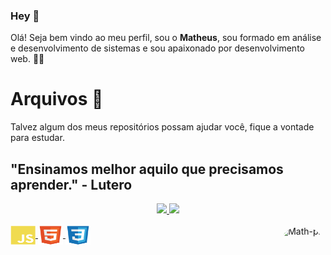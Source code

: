 ### Hey 🖖

<!--
**MathMaster697/MathMaster697** is a ✨ _special_ ✨ repository because its `README.md` (this file) appears on your GitHub profile.

Here are some ideas to get you started:

- 🔭 I’m currently working on ...
- 🌱 I’m currently learning ...
- 👯 I’m looking to collaborate on ...
- 🤔 I’m looking for help with ...
- 💬 Ask me about ...
- 📫 How to reach me: ...
- 😄 Pronouns: ...
- ⚡ Fun fact: ...
-->


Olá! Seja bem vindo ao meu perfil, sou o **Matheus**,  sou formado em análise e desenvolvimento de sistemas e sou apaixonado por desenvolvimento web. 👨‍💻


# Arquivos 💼

Talvez algum dos meus repositórios possam ajudar você, fique a vontade para estudar.

## "Ensinamos melhor aquilo que precisamos aprender." - Lutero

<div align="center">
  <a href="https://github.com/MathMaster697">
  <img height="180em" src="https://github-readme-stats.vercel.app/api?username=mathmaster697&show_icons=true&theme=tokyonight&include_all_commits=true&count_private=true"/>
  <img height="180em" src="https://github-readme-stats.vercel.app/api/top-langs/?username=mathmaster697&layout=compact&langs_count=7&theme=tokyonight"/>
</div><div style="display: inline_block"><br>
  <img align="center" alt="Math-Js" height="30" width="40" src="https://raw.githubusercontent.com/devicons/devicon/master/icons/javascript/javascript-plain.svg">
  <img align="center" alt="Math-HTML" height="30" width="40" src="https://raw.githubusercontent.com/devicons/devicon/master/icons/html5/html5-original.svg">
  <img align="center" alt="Math-CSS" height="30" width="40" src="https://raw.githubusercontent.com/devicons/devicon/master/icons/css3/css3-original.svg">
  <img align="right" alt="Math-pic" height="150" style="border-radius:50px;" src="https://i.pinimg.com/originals/75/51/8a/75518aead17fef7f55718b088f4ba896.gif">
</div>
  
